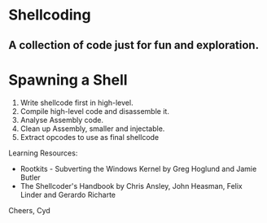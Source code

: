 Shellcoding
=======
A collection of code just for fun and exploration.
-----------

# Spawning a Shell
1. Write shellcode first in high-level.
2. Compile high-level code and disassemble it.
3. Analyse Assembly code.
4. Clean up Assembly, smaller and injectable.
5. Extract opcodes to use as final shellcode

Learning Resources:
- Rootkits - Subverting the Windows Kernel by Greg Hoglund and Jamie Butler
- The Shellcoder's Handbook by Chris Ansley, John Heasman, Felix Linder and Gerardo Richarte

Cheers,
Cyd
